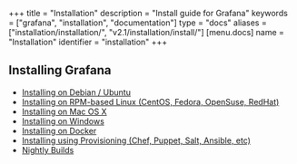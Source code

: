 +++
title = "Installation"
description = "Install guide for Grafana"
keywords = ["grafana", "installation", "documentation"]
type = "docs"
aliases = ["installation/installation/", "v2.1/installation/install/"]
[menu.docs]
name = "Installation"
identifier = "installation"
+++

## Installing Grafana

- [Installing on Debian / Ubuntu](debian)
- [Installing on RPM-based Linux (CentOS, Fedora, OpenSuse, RedHat)](rpm)
- [Installing on Mac OS X](mac)
- [Installing on Windows](windows)
- [Installing on Docker](docker)
- [Installing using Provisioning (Chef, Puppet, Salt, Ansible, etc)](provisioning)
- [Nightly Builds](https://grafana.com/grafana/download)


